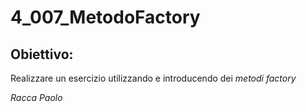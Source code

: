 # 4_007_MetodoFactory
## Obiettivo:
Realizzare un esercizio utilizzando e introducendo dei *metodi factory*

*Racca Paolo*
